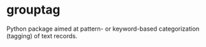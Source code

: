 # grouptag
 Python package aimed at pattern- or keyword-based categorization (tagging) of text records.

